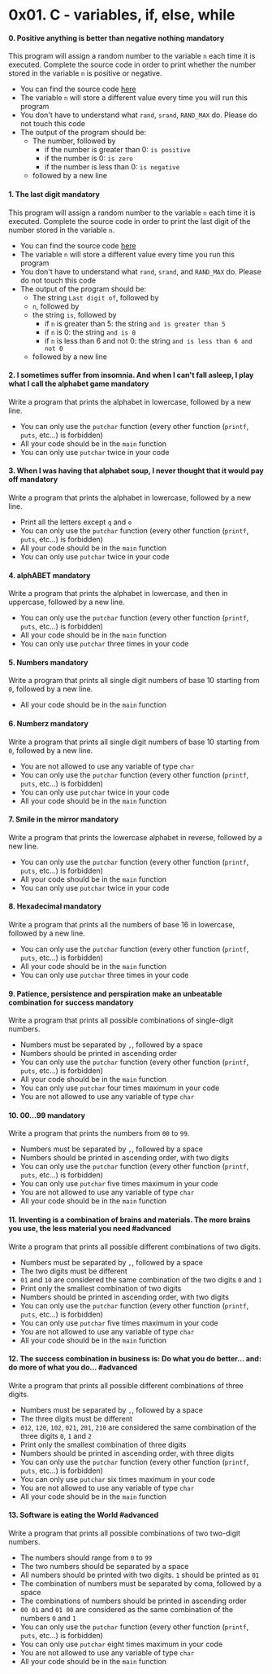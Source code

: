 <h1 class="gap">0x01. C - variables, if, else, while</h1>


<h4 class="task">
    0. Positive anything is better than negative nothing
      <span class="alert alert-warning mandatory-optional">
        mandatory
      </span>
</h4><p>This program will assign a random number to the variable <code>n</code> each time it is executed. Complete the source code in order to print whether the number stored in the variable <code>n</code> is positive or negative.</p><ul>
<li>You can find the source code <a href="https://github.com/holbertonschool/0x01.c/blob/master/0-positive_or_negative_c">here</a></li>
<li>The variable <code>n</code> will store a different value every time you will run this program</li>
<li>You don't have to understand what <code>rand</code>, <code>srand</code>, <code>RAND_MAX</code> do. Please do not touch this code</li>
<li>The output of the program should be:

<ul>
<li>The number, followed by

<ul>
<li>if the number is greater than 0: <code>is positive</code></li>
<li>if the number is 0: <code>is zero</code></li>
<li>if the number is less than 0: <code>is negative</code></li>
</ul></li>
<li>followed by a new line</li>
</ul></li>
</ul>


<h4 class="task">
    1. The last digit
      <span class="alert alert-warning mandatory-optional">
        mandatory
      </span>
</h4><p>This program will assign a random number to the variable <code>n</code> each time it is executed. Complete the source code in order to print the last digit of the number stored in the variable <code>n</code>.</p><ul>
<li>You can find the source code <a href="https://github.com/holbertonschool/0x01.c/blob/master/1-last_digit_c">here</a></li>
<li>The variable <code>n</code> will store a different value every time you run this program</li>
<li>You don't have to understand what <code>rand</code>, <code>srand</code>, and <code>RAND_MAX</code> do. Please do not touch this code</li>
<li>The output of the program should be:

<ul>
<li>The string <code>Last digit of</code>, followed by</li>
<li><code>n</code>, followed by</li>
<li>the string <code>is</code>, followed by

<ul>
<li>if <code>n</code> is greater than 5: the string <code>and is greater than 5</code></li>
<li>if <code>n</code> is 0: the string <code>and is 0</code></li>
<li>if <code>n</code> is less than 6 and not 0: the string <code>and is less than 6 and not 0</code></li>
</ul></li>
<li>followed by a new line</li>
</ul></li>
</ul>


<h4 class="task">
    2. I sometimes suffer from insomnia. And when I can't fall asleep, I play what I call the alphabet game
      <span class="alert alert-warning mandatory-optional">
        mandatory
      </span>
</h4><p>Write a program that prints the alphabet in lowercase, followed by a new line.</p><ul>
<li>You can only use the <code>putchar</code> function (every other function (<code>printf</code>, <code>puts</code>, etc...) is forbidden)</li>
<li>All your code should be in the <code>main</code> function</li>
<li>You can only use <code>putchar</code> twice in your code</li>
</ul>


<h4 class="task">
    3. When I was having that alphabet soup, I never thought that it would pay off
      <span class="alert alert-warning mandatory-optional">
        mandatory
      </span>
</h4><p>Write a program that prints the alphabet in lowercase, followed by a new line.</p><ul>
<li>Print all the letters except <code>q</code> and <code>e</code></li>
<li>You can only use the <code>putchar</code> function (every other function (<code>printf</code>, <code>puts</code>, etc...) is forbidden)</li>
<li>All your code should be in the <code>main</code> function</li>
<li>You can only use <code>putchar</code> twice in your code</li>
</ul>


<h4 class="task">
    4. alphABET
      <span class="alert alert-warning mandatory-optional">
        mandatory
      </span>
</h4><p>Write a program that prints the alphabet in lowercase, and then in uppercase, followed by a new line.</p><ul>
<li>You can only use the <code>putchar</code> function (every other function (<code>printf</code>, <code>puts</code>, etc...) is forbidden)</li>
<li>All your code should be in the <code>main</code> function</li>
<li>You can only use <code>putchar</code> three times in your code</li>
</ul>


<h4 class="task">
    5. Numbers
      <span class="alert alert-warning mandatory-optional">
        mandatory
      </span>
</h4><p>Write a program that prints all single digit numbers of base 10 starting from <code>0</code>, followed by a new line.</p><ul>
<li>All your code should be in the <code>main</code> function</li>
</ul>


<h4 class="task">
    6. Numberz
      <span class="alert alert-warning mandatory-optional">
        mandatory
      </span>
</h4><p>Write a program that prints all single digit numbers of base 10 starting from <code>0</code>, followed by a new line.</p><ul>
<li>You are not allowed to use any variable of type <code>char</code></li>
<li>You can only use the <code>putchar</code> function (every other function (<code>printf</code>, <code>puts</code>, etc...) is forbidden)</li>
<li>You can only use <code>putchar</code> twice in your code</li>
<li>All your code should be in the <code>main</code> function</li>
</ul>


<h4 class="task">
    7. Smile in the mirror
      <span class="alert alert-warning mandatory-optional">
        mandatory
      </span>
</h4><p>Write a program that prints the lowercase alphabet in reverse, followed by a new line.</p><ul>
<li>You can only use the <code>putchar</code> function (every other function (<code>printf</code>, <code>puts</code>, etc...) is forbidden)</li>
<li>All your code should be in the <code>main</code> function</li>
<li>You can only use <code>putchar</code> twice in your code</li>
</ul>


<h4 class="task">
    8. Hexadecimal
      <span class="alert alert-warning mandatory-optional">
        mandatory
      </span>
</h4><p>Write a program that prints all the numbers of base 16 in lowercase, followed by a new line.</p><ul>
<li>You can only use the <code>putchar</code> function (every other function (<code>printf</code>, <code>puts</code>, etc...) is forbidden)</li>
<li>All your code should be in the <code>main</code> function</li>
<li>You can only use <code>putchar</code> three times in your code</li>
</ul>


<h4 class="task">
    9. Patience, persistence and perspiration make an unbeatable combination for success
      <span class="alert alert-warning mandatory-optional">
        mandatory
      </span>
</h4><p>Write a program that prints all possible combinations of single-digit numbers.</p><ul>
<li>Numbers must be separated by <code>,</code>, followed by a space</li>
<li>Numbers should be printed in ascending order</li>
<li>You can only use the <code>putchar</code> function (every other function (<code>printf</code>, <code>puts</code>, etc...) is forbidden)</li>
<li>All your code should be in the <code>main</code> function</li>
<li>You can only use <code>putchar</code> four times maximum in your code</li>
<li>You are not allowed to use any variable of type <code>char</code></li>
</ul>


<h4 class="task">
    10. 00...99
      <span class="alert alert-warning mandatory-optional">
        mandatory
      </span>
</h4><p>Write a program that prints the numbers from <code>00</code> to <code>99</code>.</p><ul>
<li>Numbers must be separated by <code>,</code>, followed by a space</li>
<li>Numbers should be printed in ascending order, with two digits</li>
<li>You can only use the <code>putchar</code> function (every other function (<code>printf</code>, <code>puts</code>, etc...) is forbidden)</li>
<li>You can only use <code>putchar</code> five times maximum in your code</li>
<li>You are not allowed to use any variable of type <code>char</code></li>
<li>All your code should be in the <code>main</code> function</li>
</ul>


<h4 class="task">
    11. Inventing is a combination of brains and materials. The more brains you use, the less material you need
      <span class="alert alert-info mandatory-optional">
        #advanced
      </span>
</h4><p>Write a program that prints all possible different combinations of two digits.</p><ul>
<li>Numbers must be separated by <code>,</code>, followed by a space</li>
<li>The two digits must be different</li>
<li><code>01</code> and <code>10</code> are considered the same combination of the two digits <code>0</code> and <code>1</code></li>
<li>Print only the smallest combination of two digits</li>
<li>Numbers should be printed in ascending order, with two digits</li>
<li>You can only use the <code>putchar</code> function (every other function (<code>printf</code>, <code>puts</code>, etc...) is forbidden)</li>
<li>You can only use <code>putchar</code> five times maximum in your code</li>
<li>You are not allowed to use any variable of type <code>char</code></li>
<li>All your code should be in the <code>main</code> function</li>
</ul>


<h4 class="task">
    12. The success combination in business is: Do what you do better... and: do more of what you do...
      <span class="alert alert-info mandatory-optional">
        #advanced
      </span>
</h4><p>Write a program that prints all possible different combinations of three digits.</p><ul>
<li>Numbers must be separated by <code>,</code>, followed by a space</li>
<li>The three digits must be different</li>
<li><code>012</code>, <code>120</code>, <code>102</code>, <code>021</code>, <code>201</code>, <code>210</code> are considered the same combination of the three digits <code>0</code>, <code>1</code> and <code>2</code></li>
<li>Print only the smallest combination of three digits</li>
<li>Numbers should be printed in ascending order, with three digits</li>
<li>You can only use the <code>putchar</code> function (every other function (<code>printf</code>, <code>puts</code>, etc...) is forbidden)</li>
<li>You can only use <code>putchar</code> six times maximum in your code</li>
<li>You are not allowed to use any variable of type <code>char</code></li>
<li>All your code should be in the <code>main</code> function</li>
</ul>


<h4 class="task">
    13. Software is eating the World
      <span class="alert alert-info mandatory-optional">
        #advanced
      </span>
</h4><p>Write a program that prints all possible combinations of two two-digit numbers.</p><ul>
<li>The numbers should range from <code>0</code> to <code>99</code></li>
<li>The two numbers should be separated by a space</li>
<li>All numbers should be printed with two digits. <code>1</code> should be printed as <code>01</code></li>
<li>The combination of numbers must be separated by coma, followed by a space</li>
<li>The combinations of numbers should be printed in ascending order</li>
<li><code>00 01</code> and <code>01 00</code> are considered as the same combination of the numbers <code>0</code> and <code>1</code></li>
<li>You can only use the <code>putchar</code> function (every other function (<code>printf</code>, <code>puts</code>, etc...) is forbidden)</li>
<li>You can only use <code>putchar</code> eight times maximum in your code</li>
<li>You are not allowed to use any variable of type <code>char</code></li>
<li>All your code should be in the <code>main</code> function</li>
</ul>

